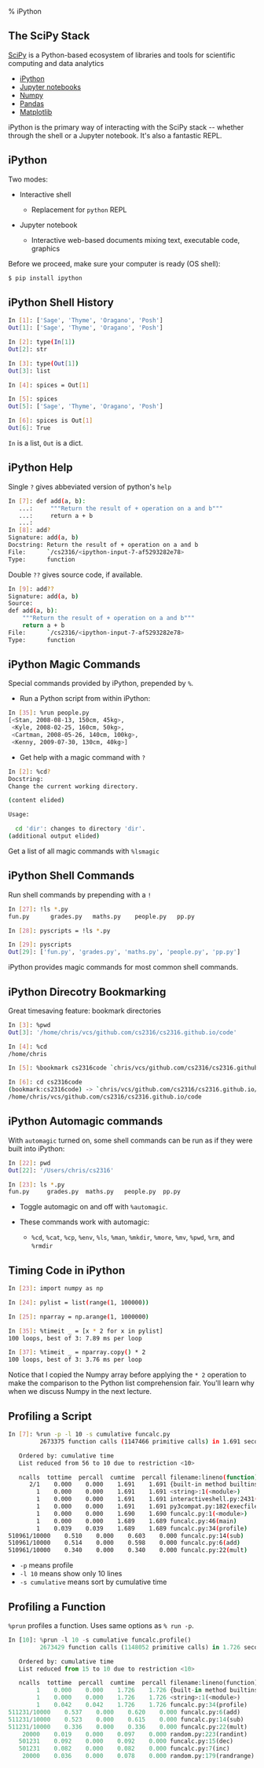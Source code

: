 % iPython

## The SciPy Stack

[SciPy](https://www.scipy.org/) is a Python-based ecosystem of libraries and tools for scientific computing and data analytics

- [iPython](http://ipython.org/)
- [Jupyter notebooks](http://jupyter.org/)
- [Numpy](http://www.numpy.org/)
- [Pandas](http://pandas.pydata.org/)
- [Matplotlib](http://matplotlib.org/)

iPython is the primary way of interacting with the SciPy stack -- whether through the shell or a Jupyter notebook.  It's also a fantastic REPL.

## iPython

Two modes:

- Interactive shell

  - Replacement for `python` REPL

- Jupyter notebook

  - Interactive web-based documents mixing text, executable code, graphics

Before we proceed, make sure your computer is ready (OS shell):

```sh
$ pip install ipython
```

## iPython Shell History

```sh
In [1]: ['Sage', 'Thyme', 'Oragano', 'Posh']
Out[1]: ['Sage', 'Thyme', 'Oragano', 'Posh']

In [2]: type(In[1])
Out[2]: str

In [3]: type(Out[1])
Out[3]: list

In [4]: spices = Out[1]

In [5]: spices
Out[5]: ['Sage', 'Thyme', 'Oragano', 'Posh']

In [6]: spices is Out[1]
Out[6]: True
```

`In` is a list, `Out` is a dict.

## iPython Help

Single `?` gives abbeviated version of python's `help`

```sh
In [7]: def add(a, b):
   ...:     """Return the result of + operation on a and b"""
   ...:     return a + b
   ...:
In [8]: add?
Signature: add(a, b)
Docstring: Return the result of + operation on a and b
File:      `/cs2316/<ipython-input-7-af5293282e78>
Type:      function
```

Double `??` gives source code, if available.

```sh
In [9]: add??
Signature: add(a, b)
Source:
def add(a, b):
    """Return the result of + operation on a and b"""
    return a + b
File:      `/cs2316/<ipython-input-7-af5293282e78>
Type:      function
```

## iPython Magic Commands

Special commands provided by iPython, prepended by `%`.

- Run a Python script from within iPython:
```sh
In [35]: %run people.py
[<Stan, 2008-08-13, 150cm, 45kg>,
 <Kyle, 2008-02-25, 160cm, 50kg>,
 <Cartman, 2008-05-26, 140cm, 100kg>,
 <Kenny, 2009-07-30, 130cm, 40kg>]
```

- Get help with a magic command with `?`
```sh
In [2]: %cd?
Docstring:
Change the current working directory.

(content elided)

Usage:

  cd 'dir': changes to directory 'dir'.
(additional output elided)
```

Get a list of all magic commands with `%lsmagic`


## iPython Shell Commands

Run shell commands by prepending with a `!`

```sh
In [27]: !ls *.py
fun.py		grades.py	maths.py	people.py	pp.py

In [28]: pyscripts = !ls *.py

In [29]: pyscripts
Out[29]: ['fun.py', 'grades.py', 'maths.py', 'people.py', 'pp.py']
```

iPython provides magic commands for most common shell commands.


## iPython Direcotry Bookmarking

Great timesaving feature: bookmark directories

```sh
In [3]: %pwd
Out[3]: '/home/chris/vcs/github.com/cs2316/cs2316.github.io/code'

In [4]: %cd
/home/chris

In [5]: %bookmark cs2316code `chris/vcs/github.com/cs2316/cs2316.github.io/code

In [6]: cd cs2316code
(bookmark:cs2316code) -> `chris/vcs/github.com/cs2316/cs2316.github.io/code
/home/chris/vcs/github.com/cs2316/cs2316.github.io/code
```

## iPython Automagic commands

With `automagic` turned on, some shell commands can be run as if they were built into iPython:

```sh
In [22]: pwd
Out[22]: '/Users/chris/cs2316'

In [23]: ls *.py
fun.py     grades.py  maths.py   people.py  pp.py
```

- Toggle automagic on and off with `%automagic`.

- These commands work with automagic:

  - `%cd`, `%cat`, `%cp`, `%env`, `%ls`, `%man`, `%mkdir`, `%more`, `%mv`, `%pwd`, `%rm`,  and `%rmdir`


## Timing Code in iPython

```sh
In [23]: import numpy as np

In [24]: pylist = list(range(1, 100000))

In [25]: nparray = np.arange(1, 1000000)

In [35]: %timeit _ = [x * 2 for x in pylist]
100 loops, best of 3: 7.89 ms per loop

In [37]: %timeit _ = nparray.copy() * 2
100 loops, best of 3: 3.76 ms per loop
```

Notice that I copied the Numpy array before applying the `* 2` operation to make the comparison to the Python list comprehension fair. You'll learn why when we discuss Numpy in the next lecture.

## Profiling a Script


```sh
In [7]: %run -p -l 10 -s cumulative funcalc.py
         2673375 function calls (1147466 primitive calls) in 1.691 seconds

   Ordered by: cumulative time
   List reduced from 56 to 10 due to restriction <10>

   ncalls  tottime  percall  cumtime  percall filename:lineno(function)
      2/1    0.000    0.000    1.691    1.691 {built-in method builtins.exec}
        1    0.000    0.000    1.691    1.691 <string>:1(<module>)
        1    0.000    0.000    1.691    1.691 interactiveshell.py:2431(safe_execfile)
        1    0.000    0.000    1.691    1.691 py3compat.py:182(execfile)
        1    0.000    0.000    1.690    1.690 funcalc.py:1(<module>)
        1    0.000    0.000    1.689    1.689 funcalc.py:46(main)
        1    0.039    0.039    1.689    1.689 funcalc.py:34(profile)
510961/10000    0.510    0.000    0.603    0.000 funcalc.py:14(sub)
510961/10000    0.514    0.000    0.598    0.000 funcalc.py:6(add)
510961/10000    0.340    0.000    0.340    0.000 funcalc.py:22(mult)
```

- `-p` means profile
- `-l 10` means show only 10 lines
- `-s cumulative` means sort by cumulative time

## Profiling a Function

`%prun` profiles a function. Uses same options as `% run -p`.

```python
In [10]: %prun -l 10 -s cumulative funcalc.profile()
         2673429 function calls (1148052 primitive calls) in 1.726 seconds

   Ordered by: cumulative time
   List reduced from 15 to 10 due to restriction <10>

   ncalls  tottime  percall  cumtime  percall filename:lineno(function)
        1    0.000    0.000    1.726    1.726 {built-in method builtins.exec}
        1    0.000    0.000    1.726    1.726 <string>:1(<module>)
        1    0.042    0.042    1.726    1.726 funcalc.py:34(profile)
511231/10000    0.537    0.000    0.620    0.000 funcalc.py:6(add)
511231/10000    0.523    0.000    0.615    0.000 funcalc.py:14(sub)
511231/10000    0.336    0.000    0.336    0.000 funcalc.py:22(mult)
    20000    0.019    0.000    0.097    0.000 random.py:223(randint)
   501231    0.092    0.000    0.092    0.000 funcalc.py:15(dec)
   501231    0.082    0.000    0.082    0.000 funcalc.py:7(inc)
    20000    0.036    0.000    0.078    0.000 random.py:179(randrange)
```

